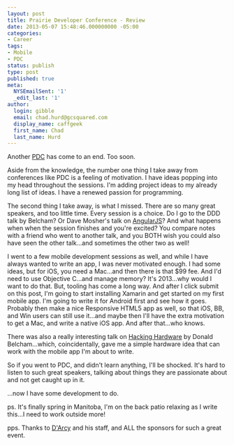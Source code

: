 ```yaml
---
layout: post
title: Prairie Developer Conference - Review
date: 2013-05-07 15:48:46.000000000 -05:00
categories:
- Career
tags:
- Mobile
- PDC
status: publish
type: post
published: true
meta:
  NYSEmailSent: '1'
  _edit_last: '1'
author:
  login: gibble
  email: chad.hurd@gcsquared.com
  display_name: caffgeek
  first_name: Chad
  last_name: Hurd
---
```

Another [PDC](http://www.prairiedevcon.com/ "Prairie Developer Conference") has come to an end. Too soon.

Aside from the knowledge, the number one thing I take away from conferences like PDC is a feeling of motivation. I have ideas popping into my head throughout the sessions. I'm adding project ideas to my already long list of ideas. I have a renewed passion for programming.

The second thing I take away, is what I missed. There are so many great speakers, and too little time. Every session is a choice. Do I go to the DDD talk by Belcham? Or Dave Mosher's talk on [AngularJS](http://blog.davemo.com/posts/2013-05-03-introduction-to-angular-js.html)? And what happens when when the session finishes and you're excited? You compare notes with a friend who went to another talk, and you BOTH wish you could also have seen the other talk...and sometimes the other two as well!

I went to a few mobile development sessions as well, and while I have always wanted to write an app, I was never motivated enough. I had some ideas, but for iOS, you need a Mac...and then there is that $99 fee. And I'd need to use Objective C...and manage memory? It's 2013...why would I want to do that. But, tooling has come a long way. And after I click submit on this post, I'm going to start installing Xamarin and get started on my first mobile app. I'm going to write it for Android first and see how it goes. Probably then make a nice Responsive HTML5 app as well, so that iOS, BB, and Win users can still use it...and maybe then I'll have the extra motivation to get a Mac, and write a native iOS app. And after that...who knows.

There was also a really interesting talk on [Hacking Hardware](http://www.slideshare.net/igloocoder/hacking-hardware "Hacking Hardware") by Donald Belcham...which, coincidentally, gave me a simple hardware idea that can work with the mobile app I'm about to write.

So if you went to PDC, and didn't learn anything, I'll be shocked. It's hard to listen to such great speakers, talking about things they are passionate about and not get caught up in it.

...now I have some development to do.

ps. It's finally spring in Manitoba, I'm on the back patio relaxing as I write this...I need to work outside more!

pps. Thanks to [D'Arcy](http://geekswithblogs.net/dlussier/Default.aspx) and his staff, and ALL the sponsors for such a great event.